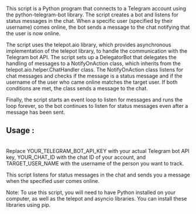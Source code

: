 This script is a Python program that connects to a Telegram account using the python-telegram-bot library. The script creates a bot and listens for status messages in the chat. When a specific user (specified by their username) comes online, the bot sends a message to the chat notifying that the user is now online.

The script uses the telepot.aio library, which provides asynchronous implementation of the telepot library, to handle the communication with the Telegram bot API. The script sets up a DelegatorBot that delegates the handling of messages to a NotifyOnAction class, which inherits from the telepot.aio.helper.ChatHandler class. The NotifyOnAction class listens for chat messages and checks if the message is a status message and if the username of the user who came online matches the target user. If both conditions are met, the class sends a message to the chat.

Finally, the script starts an event loop to listen for messages and runs the loop forever, so the bot continues to listen for status messages even after a message has been sent.


<b> <h2> Usage : </h2> </b> <br>
Replace YOUR_TELEGRAM_BOT_API_KEY with your actual Telegram bot API key, YOUR_CHAT_ID with the chat ID of your account, and TARGET_USER_NAME with the username of the person you want to track.

This script listens for status messages in the chat and sends you a message when the specified user comes online.

Note: To use this script, you will need to have Python installed on your computer, as well as the telepot and asyncio libraries. You can install these libraries using pip.




